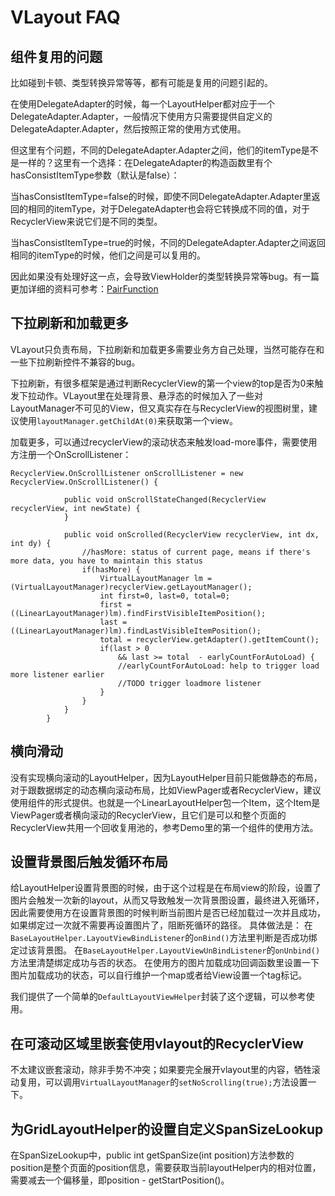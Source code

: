 # VLayout FAQ

## 组件复用的问题
比如碰到卡顿、类型转换异常等等，都有可能是复用的问题引起的。

在使用DelegateAdapter的时候，每一个LayoutHelper都对应于一个DelegateAdapter.Adapter，一般情况下使用方只需要提供自定义的DelegateAdapter.Adapter，然后按照正常的使用方式使用。

但这里有个问题，不同的DelegateAdapter.Adapter之间，他们的itemType是不是一样的？这里有一个选择：在DelegateAdapter的构造函数里有个hasConsistItemType参数（默认是false）：

当hasConsistItemType=false的时候，即使不同DelegateAdapter.Adapter里返回的相同的itemType，对于DelegateAdapter也会将它转换成不同的值，对于RecyclerView来说它们是不同的类型。

当hasConsistItemType=true的时候，不同的DelegateAdapter.Adapter之间返回相同的itemType的时候，他们之间是可以复用的。

因此如果没有处理好这一点，会导致ViewHolder的类型转换异常等bug。有一篇更加详细的资料可参考：[PairFunction](http://pingguohe.net/2017/05/03/the-beauty-of-math-in-vlayout.html)

## 下拉刷新和加载更多

VLayout只负责布局，下拉刷新和加载更多需要业务方自己处理，当然可能存在和一些下拉刷新控件不兼容的bug。

下拉刷新，有很多框架是通过判断RecyclerView的第一个view的top是否为0来触发下拉动作。VLayout里在处理背景、悬浮态的时候加入了一些对LayoutManager不可见的View，但又真实存在与RecyclerView的视图树里，建议使用`layoutManager.getChildAt(0)`来获取第一个view。

加载更多，可以通过recyclerView的滚动状态来触发load-more事件，需要使用方注册一个OnScrollListener：

```
RecyclerView.OnScrollListener onScrollListener = new RecyclerView.OnScrollListener() {

            public void onScrollStateChanged(RecyclerView recyclerView, int newState) {
            }

            public void onScrolled(RecyclerView recyclerView, int dx, int dy) {
                //hasMore: status of current page, means if there's more data, you have to maintain this status
                if(hasMore) {
                    VirtualLayoutManager lm = (VirtualLayoutManager)recyclerView.getLayoutManager();
                    int first=0, last=0, total=0;
                    first = ((LinearLayoutManager)lm).findFirstVisibleItemPosition();
                    last = ((LinearLayoutManager)lm).findLastVisibleItemPosition();
                    total = recyclerView.getAdapter().getItemCount();
                    if(last > 0
                        && last >= total  - earlyCountForAutoLoad) {
                        //earlyCountForAutoLoad: help to trigger load more listener earlier
                        //TODO trigger loadmore listener
                    }
                }
            }
        }
```

## 横向滑动
没有实现横向滚动的LayoutHelper，因为LayoutHelper目前只能做静态的布局，对于跟数据绑定的动态横向滚动布局，比如ViewPager或者RecyclerView，建议使用组件的形式提供。也就是一个LinearLayoutHelper包一个Item，这个Item是ViewPager或者横向滚动的RecyclerView，且它们是可以和整个页面的RecyclerView共用一个回收复用池的，参考Demo里的第一个组件的使用方法。

## 设置背景图后触发循环布局
给LayoutHelper设置背景图的时候，由于这个过程是在布局view的阶段，设置了图片会触发一次新的layout，从而又导致触发一次背景图设置，最终进入死循环，因此需要使用方在设置背景图的时候判断当前图片是否已经加载过一次并且成功，如果绑定过一次就不需要再设置图片了，阻断死循环的路径。
具体做法是：
在`BaseLayoutHelper.LayoutViewBindListener`的`onBind()`方法里判断是否成功绑定过该背景图。
在`BaseLayoutHelper.LayoutViewUnBindListener`的`onUnbind()`方法里清楚绑定成功与否的状态。
在使用方的图片加载成功回调函数里设置一下图片加载成功的状态，可以自行维护一个map或者给View设置一个tag标记。

我们提供了一个简单的`DefaultLayoutViewHelper`封装了这个逻辑，可以参考使用。

## 在可滚动区域里嵌套使用vlayout的RecyclerView

不太建议嵌套滚动，除非手势不冲突；如果要完全展开vlayout里的内容，牺牲滚动复用，可以调用`VirtualLayoutManager`的`setNoScrolling(true);`方法设置一下。

## 为GridLayoutHelper的设置自定义SpanSizeLookup

在SpanSizeLookup中，public int getSpanSize(int position)方法参数的position是整个页面的position信息，需要获取当前layoutHelper内的相对位置，需要减去一个偏移量，即position - getStartPosition()。